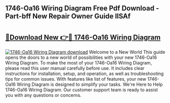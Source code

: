 ## 1746-Oa16 Wiring Diagram Free Pdf Download - Part-bff New Repair Owner Guide llSAf

# <h2><a href="http://dfr85d.blite.top/?on=1746-Oa16+Wiring+Diagram">🔗Download New 👉🔴 1746-Oa16 Wiring Diagram</a></h2>

[![1746-Oa16 Wiring Diagram download](https://i.imgur.com/lujVjoI.png)](http://dfr85d.blite.top/?on=1746-Oa16+Wiring+Diagram)
Welcome to a New World This guide opens the doors to a new world of possibilities with your new 1746-Oa16 Wiring Diagram. To make the most of your 1746-Oa16 Wiring Diagram, please read this user manual carefully before use. It includes clear instructions for installation, setup, and operation, as well as troubleshooting tips for common issues. With features like list of features, your new 1746-Oa16 Wiring Diagram is designed to simplify your tasks. We're Here to Help 1746-Oa16 Wiring Diagram. Our customer support team is ready to assist you with any questions or concerns.

